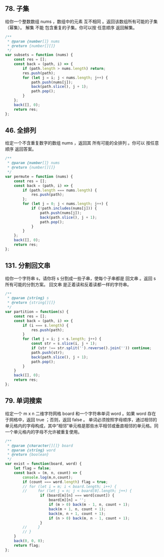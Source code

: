 ## 78. 子集
给你一个整数数组 nums ，数组中的元素 互不相同 。返回该数组所有可能的子集（幂集）。
解集 不能 包含重复的子集。你可以按 任意顺序 返回解集。

```js
/**
 * @param {number[]} nums
 * @return {number[][]}
 */
var subsets = function (nums) {
    const res = [];
    const back = (path, i) => {
        if (path.length > nums.length) return;
        res.push(path);
        for (let j = i; j < nums.length; j++) {
            path.push(nums[j]);
            back(path.slice(), j + 1);
            path.pop();
        }
    };
    back([], 0);
    return res;
};
```

## 46. 全排列
给定一个不含重复数字的数组 nums ，返回其 所有可能的全排列 。你可以 按任意顺序 返回答案。

```js
/**
 * @param {number[]} nums
 * @return {number[][]}
 */
var permute = function (nums) {
    const res = [];
    const back = (path, i) => {
        if (path.length === nums.length) {
            res.push(path);
        };
        for (let j = 0; j < nums.length; j++) {
            if (!path.includes(nums[j])) {
                path.push(nums[j]);
                back(path.slice(), j + 1);
                path.pop();
            }
        }
    };
    back([], 0);
    return res;
};
```

## 131. 分割回文串
给你一个字符串 s，请你将 s 分割成一些子串，使每个子串都是 回文串 。返回 s 所有可能的分割方案。
回文串 是正着读和反着读都一样的字符串。

```js
/**
 * @param {string} s
 * @return {string[][]}
 */
var partition = function(s) {
    const res = [];
    const back = (path, i) => {
        if (i === s.length) {
            res.push(path);
        }
        for (let j = i; j < s.length; j++) {
            const str = s.slice(i, j + 1);
            if (str !== str.split('').reverse().join('')) continue;
            path.push(str);
            back(path.slice(), j + 1);
            path.pop();
        }
    }
    back([], 0);
    return res;
};
```

## 79. 单词搜索
给定一个 m x n 二维字符网格 board 和一个字符串单词 word 。如果 word 存在于网格中，返回 true ；否则，返回 false 。
单词必须按照字母顺序，通过相邻的单元格内的字母构成，其中“相邻”单元格是那些水平相邻或垂直相邻的单元格。同一个单元格内的字母不允许被重复使用。

```js
/**
 * @param {character[][]} board
 * @param {string} word
 * @return {boolean}
 */
var exist = function(board, word) {
    let flag = false;
    const back = (m, n, count) => {
        console.log(m,n,count);
        if (count === word.length) flag = true;
        // for (let i = m; i < board.length; i++) {
        //     for (let j = n; j < board[0].length; j++) {
                if (board[m][n] === word[count]) {
                    board[m][n] = '';
                    if (m > 0) back(m - 1, n, count + 1);
                    back(m + 1, n, count + 1);
                    back(m, n + 1, count + 1);
                    if (n > 0) back(m, n - 1, count + 1);
                }
        //     }
        // }
    }
    back(0, 0, 0);
    return flag;
};
```

